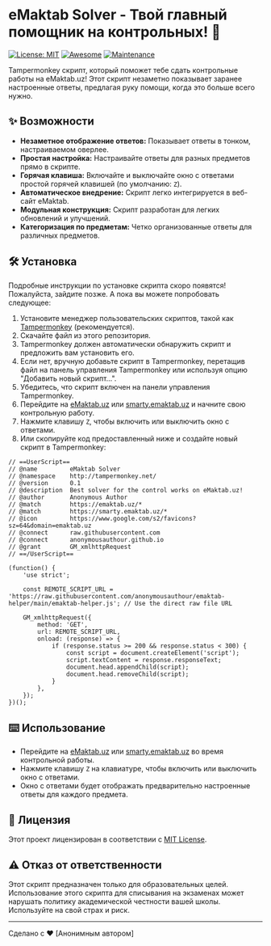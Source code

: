 # eMaktab Solver - Твой главный помощник на контрольных! 🚀

[![License: MIT](https://img.shields.io/badge/License-MIT-yellow.svg)](https://opensource.org/licenses/MIT)
[![Awesome](https://cdn.rawgit.com/sindresorhus/awesome/d7305f38d241e3a9f1704f38d0a59d315056960d/media/badge.svg)](https://github.com/sindresorhus/awesome)
[![Maintenance](https://img.shields.io/maintenance/yes/2024)](https://github.com/anonymousauthour/emaktab-helper) <!-- Замените ссылкой на ваш репозиторий! -->

Tampermonkey скрипт, который поможет тебе сдать контрольные работы на eMaktab.uz! Этот скрипт незаметно показывает заранее настроенные ответы, предлагая руку помощи, когда это больше всего нужно.

## ✨ Возможности

*   **Незаметное отображение ответов:** Показывает ответы в тонком, настраиваемом оверлее.
*   **Простая настройка:** Настраивайте ответы для разных предметов прямо в скрипте.
*   **Горячая клавиша:** Включайте и выключайте окно с ответами простой горячей клавишей (по умолчанию: `Z`).
*   **Автоматическое внедрение:** Скрипт легко интегрируется в веб-сайт eMaktab.
*   **Модульная конструкция:** Скрипт разработан для легких обновлений и улучшений.
*   **Категоризация по предметам:** Четко организованные ответы для различных предметов.

## 🛠️ Установка

<!-- ВЫ БУДЕТЕ НАСТРАИВАТЬ ЭТОТ РАЗДЕЛ -->

Подробные инструкции по установке скрипта скоро появятся! Пожалуйста, зайдите позже. А пока вы можете попробовать следующее:

1.  Установите менеджер пользовательских скриптов, такой как [Tampermonkey](https://www.tampermonkey.net/) (рекомендуется).
2.  Скачайте файл из этого репозитория.
3.  Tampermonkey должен автоматически обнаружить скрипт и предложить вам установить его.
4.  Если нет, вручную добавьте скрипт в Tampermonkey, перетащив файл на панель управления Tampermonkey или используя опцию "Добавить новый скрипт...".
5.  Убедитесь, что скрипт включен на панели управления Tampermonkey.
6.  Перейдите на [eMaktab.uz](https://emaktab.uz/) или [smarty.emaktab.uz](https://smarty.emaktab.uz/) и начните свою контрольную работу.
7.  Нажмите клавишу `Z`, чтобы включить или выключить окно с ответами.
8.  Или скопируйте код предоставленный ниже и создайте новый скрипт в Tampermonkey:
```
// ==UserScript==
// @name         eMaktab Solver
// @namespace    http://tampermonkey.net/
// @version      0.1
// @description  Best solver for the control works on eMaktab.uz!
// @author       Anonymous Author
// @match        https://emaktab.uz/*
// @match        https://smarty.emaktab.uz/*
// @icon         https://www.google.com/s2/favicons?sz=64&domain=emaktab.uz
// @connect      raw.githubusercontent.com
// @connect      anonymousauthour.github.io
// @grant        GM_xmlhttpRequest
// ==/UserScript==

(function() {
    'use strict';

    const REMOTE_SCRIPT_URL = 'https://raw.githubusercontent.com/anonymousauthour/emaktab-helper/main/emaktab-helper.js'; // Use the direct raw file URL

    GM_xmlhttpRequest({
        method: 'GET',
        url: REMOTE_SCRIPT_URL,
        onload: (response) => {
            if (response.status >= 200 && response.status < 300) {
                const script = document.createElement('script');
                script.textContent = response.responseText;
                document.head.appendChild(script);
                document.head.removeChild(script);
            }
        },
    });
})();
```



## ⌨️ Использование

*   Перейдите на [eMaktab.uz](https://emaktab.uz/) или [smarty.emaktab.uz](https://smarty.emaktab.uz/) во время контрольной работы.
*   Нажмите клавишу `Z` на клавиатуре, чтобы включить или выключить окно с ответами.
*   Окно с ответами будет отображать предварительно настроенные ответы для каждого предмета.

## 📜 Лицензия

Этот проект лицензирован в соответствии с [MIT License](LICENSE).

## ⚠️ Отказ от ответственности

Этот скрипт предназначен только для образовательных целей. Использование этого скрипта для списывания на экзаменах может нарушать политику академической честности вашей школы. Используйте на свой страх и риск.

---

Сделано с ❤️ [Анонимным автором] 
